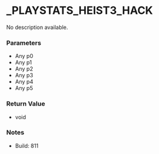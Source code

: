 # _PLAYSTATS_HEIST3_HACK

No description available.

### Parameters
* Any p0
* Any p1
* Any p2
* Any p3
* Any p4
* Any p5

### Return Value
* void

### Notes
* Build: 811

